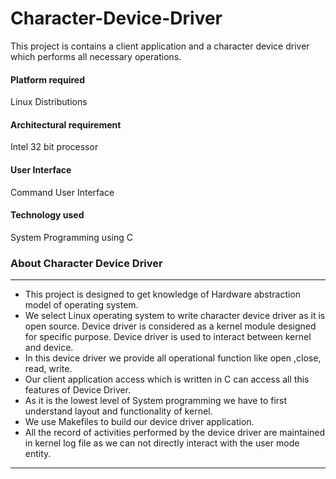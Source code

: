 # Character-Device-Driver

This project is contains a client application and a character device driver which performs all necessary operations.

#### Platform required
Linux Distributions
#### Architectural requirement
Intel 32 bit processor
#### User Interface
Command User Interface
#### Technology used
System Programming using C

### About Character Device Driver
- - - - 
* This project is designed to get knowledge of Hardware abstraction model of operating system.
* We select Linux operating system to write character device driver as it is open source.
Device driver is considered as a kernel module designed for specific purpose. Device
driver is used to interact between kernel and device.
* In this device driver we provide all operational function like open ,close, read, write.
* Our client application access which is written in C can access all this features of Device
Driver.
* As it is the lowest level of System programming we have to first understand layout and
functionality of kernel.
* We use Makefiles to build our device driver application.
* All the record of activities performed by the device driver are maintained in kernel log
file as we can not directly interact with the user mode entity.
- - - - 
